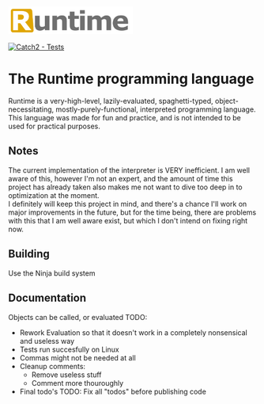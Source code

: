 <picture>
  <img alt="The Runtime programming language"
       src="Runtime logo.svg"
       width="50%">
</picture>
<br>

[![Catch2 - Tests](https://github.com/Wisdurm/Runtime/actions/workflows/tests.yml/badge.svg)](https://github.com/Wisdurm/Runtime/actions/workflows/tests.yml)

# The Runtime programming language  
Runtime is a very-high-level, lazily-evaluated, spaghetti-typed, object-necessitating, mostly-purely-functional, interpreted programming language.  
This language was made for fun and practice, and is not intended to be used for practical purposes.

## Notes
The current implementation of the interpreter is VERY inefficient. I am well aware of this, however I'm not an expert, and the amount
of time this project has already taken also makes me not want to dive too deep in to optimization at the moment.  
I definitely will keep this project in mind, and there's a chance I'll work on major improvements in the future, but for the time being,
there are problems with this that I am well aware exist, but which I don't intend on fixing right now.

## Building
Use the Ninja build system

## Documentation
Objects can be called, or evaluated
TODO:
* Rework Evaluation so that it doesn't work in a completely nonsensical and useless way
* Tests run succesfully on Linux
* Commas might not be needed at all
* Cleanup comments:
  * Remove useless stuff
  * Comment more thouroughly
* Final todo's
TODO: Fix all "todos" before publishing code
